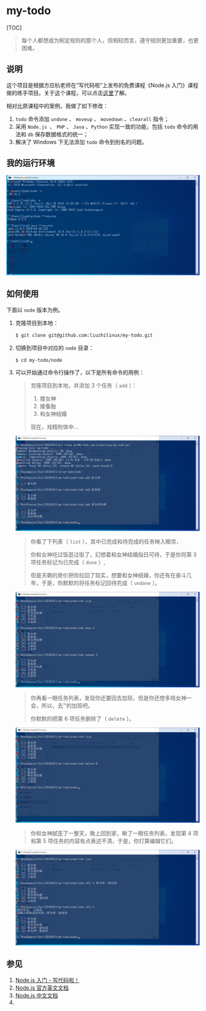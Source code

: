 # my-todo
[TOC]



> 每个人都想成为制定规则的那个人，但相较而言，遵守规则更加重要，也更困难。



## 说明

这个项目是根据方应杭老师在“写代码啦”上发布的免费课程《Node.js 入门》课程做的练手项目。关于这个课程，可以点击[这里](https://xiedaimala.com/courses/75e749fb-909e-4e10-9212-b6e725a6d35f#/common "Node.js 入门 - 写代码啦！")了解。

相对比原课程中的案例，我做了如下修改：

1. `todo` 命令添加 `undone` 、 `moveup` 、 `movedown` 、`clearall` 指令；
2. 采用 `Node.js `、 `PHP` 、 `Java` 、`Python` 实现一致的功能，包括 `todo` 命令的用法和 `db` 保存数据格式的统一；
3. 解决了 Windows 下无法添加 `todo` 命令到别名的问题。

## 我的运行环境

![运行环境](_img/env.png)

## 如何使用

下面以 `node` 版本为例。

1. 克隆项目到本地：

   ```bash
   $ git clone git@github.com:liuzhilinux/my-todo.git
   ```

2. 切换到项目中对应的 `node` 目录：

   ```shell
   $ cd my-todo/node
   ```

3. 可以开始通过命令行操作了，以下是所有命令的用例：

   > 克隆项目到本地，并添加 3 个任务（ `add` ）：
   >
   > 1. 接女神
   > 2. 接备胎
   > 3. 和女神结婚
   >
   > 现在，戏精附体中...

   ![例 1](_img/example_1.png)

   >你看了下列表（ `list` ），其中已完成和待完成的任务映入眼帘，
   >
   >你和女神吃过饭逛过街了，幻想着和女神结婚指日可待，于是你将第 3 项任务标记为已完成（ `done` ）,
   >
   >但是天朝的房价把你拉回了现实，想要和女神结婚，你还有在奋斗几年，于是，你默默的将任务标记回待完成（ `undone` ）。

   ![例 2](_img/example_2.png)

   >你再看一眼任务列表，发现你还要回去加班，但是你还想多陪女神一会，所以，去™的加班吧。
   >
   >你默默的把第 6 项任务删除了（ `delete` ）。

   ![例 3](_img/example_3.png)

   >你和女神腻歪了一整天，晚上回到家，瞅了一眼任务列表，发现第 4 项和第 5 项任务的内容有点表述不清，于是，你打算编辑它们。

   ![例 4](_img/example_4.png)

## 参见

1. [Node.js 入门 - 写代码啦！](https://xiedaimala.com/courses/75e749fb-909e-4e10-9212-b6e725a6d35f#/common "Node.js 入门 - 写代码啦！")
2. [Node.js 官方英文文档](https://nodejs.org/api/)
3. [Node.js 中文文档](http://nodejs.cn/api/ "API 文档 | Node.js 中文网")
4. 

